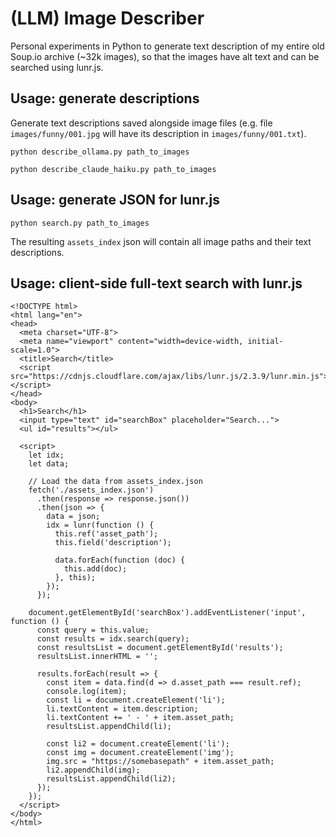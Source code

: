 # (LLM) Image Describer

Personal experiments in Python to generate text description of my entire old Soup.io archive (~32k images), so that the images have alt text and can be searched using lunr.js.

## Usage: generate descriptions

Generate text descriptions saved alongside image files (e.g. file `images/funny/001.jpg` will have its description in `images/funny/001.txt`).

`python describe_ollama.py path_to_images`

`python describe_claude_haiku.py path_to_images`

## Usage: generate JSON for lunr.js

`python search.py path_to_images`

The resulting `assets_index` json will contain all image paths and their text descriptions.

## Usage: client-side full-text search with lunr.js

```
<!DOCTYPE html>
<html lang="en">
<head>
  <meta charset="UTF-8">
  <meta name="viewport" content="width=device-width, initial-scale=1.0">
  <title>Search</title>
  <script src="https://cdnjs.cloudflare.com/ajax/libs/lunr.js/2.3.9/lunr.min.js"></script>
</head>
<body>
  <h1>Search</h1>
  <input type="text" id="searchBox" placeholder="Search...">
  <ul id="results"></ul>

  <script>
    let idx;
    let data;

    // Load the data from assets_index.json
    fetch('./assets_index.json')
      .then(response => response.json())
      .then(json => {
        data = json;
        idx = lunr(function () {
          this.ref('asset_path');
          this.field('description');

          data.forEach(function (doc) {
            this.add(doc);
          }, this);
        });
      });

    document.getElementById('searchBox').addEventListener('input', function () {
      const query = this.value;
      const results = idx.search(query);
      const resultsList = document.getElementById('results');
      resultsList.innerHTML = '';

      results.forEach(result => {
        const item = data.find(d => d.asset_path === result.ref);
        console.log(item);
        const li = document.createElement('li');
        li.textContent = item.description;
        li.textContent += ' - ' + item.asset_path;
        resultsList.appendChild(li);

        const li2 = document.createElement('li');
        const img = document.createElement('img');
        img.src = "https://somebasepath" + item.asset_path;
        li2.appendChild(img);
        resultsList.appendChild(li2);
      });
    });
  </script>
</body>
</html>
```

